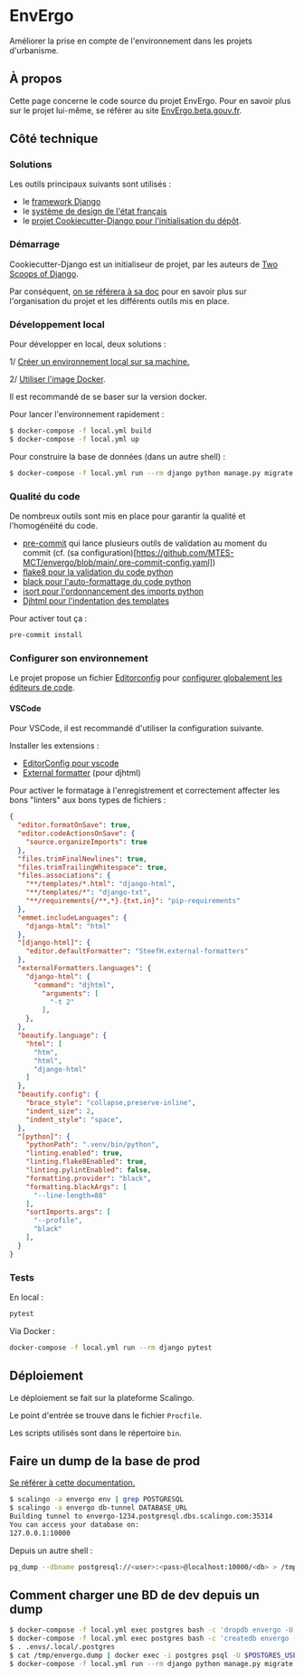 # EnvErgo

Améliorer la prise en compte de l'environnement dans les projets d'urbanisme.


## À propos

Cette page concerne le code source du projet EnvErgo. Pour en savoir plus sur le
projet lui-même, se référer au site [EnvErgo.beta.gouv.fr](https://envergo.beta.gouv.fr).

## Côté technique

### Solutions

Les outils principaux suivants sont utilisés :

 - le [framework Django](https://www.djangoproject.com/)
 - le [système de design de l'état français](https://www.systeme-de-design.gouv.fr/)
 - le [projet Cookiecutter-Django pour l'initialisation du dépôt](https://cookiecutter-django.readthedocs.io/en/latest/).


### Démarrage

Cookiecutter-Django est un initialiseur de projet, par les auteurs de [Two Scoops of Django](https://www.feldroy.com/books/two-scoops-of-django-3-x).

Par conséquent, [on se référera à sa doc](https://cookiecutter-django.readthedocs.io/en/latest/index.html) pour en savoir plus sur l'organisation du projet et les différents outils mis en place.


### Développement local

Pour développer en local, deux solutions :

1/ [Créer un environnement local sur sa machine.](https://cookiecutter-django.readthedocs.io/en/latest/developing-locally.html)

2/ [Utiliser l'image Docker](https://cookiecutter-django.readthedocs.io/en/latest/developing-locally-docker.html).

Il est recommandé de se baser sur la version docker.

Pour lancer l'environnement rapidement :

```bash
$ docker-compose -f local.yml build
$ docker-compose -f local.yml up
```

Pour construire la base de données (dans un autre shell) :

```bash
$ docker-compose -f local.yml run --rm django python manage.py migrate
```

### Qualité du code

De nombreux outils sont mis en place pour garantir la qualité et l'homogénéité du code.

 - [pre-commit](https://pre-commit.com/) qui lance plusieurs outils de validation au moment du commit (cf. (sa configuration)[https://github.com/MTES-MCT/envergo/blob/main/.pre-commit-config.yaml])
 - [flake8 pour la validation du code python](https://flake8.pycqa.org/en/latest/)
 - [black pour l'auto-formattage du code python](https://github.com/psf/black)
 - [isort pour l'ordonnancement des imports python](https://github.com/PyCQA/isort)
 - [Djhtml pour l'indentation des templates](https://github.com/rtts/djhtml)

Pour activer tout ça :

```bash
pre-commit install
```

### Configurer son environnement

Le projet propose un fichier [Editorconfig](https://editorconfig.org/) pour [configurer globalement les éditeurs de code](https://github.com/MTES-MCT/envergo/blob/main/.editorconfig).

#### VSCode

Pour VSCode, il est recommandé d'utiliser la configuration suivante.

Installer les extensions :

 - [EditorConfig pour vscode](https://marketplace.visualstudio.com/items?itemName=EditorConfig.EditorConfig)
  - [External formatter](https://marketplace.visualstudio.com/items?itemName=SteefH.external-formatters) (pour djhtml)

Pour activer le formatage à l'enregistrement et correctement affecter les bons "linters" aux bons types de fichiers :

```json
{
  "editor.formatOnSave": true,
  "editor.codeActionsOnSave": {
    "source.organizeImports": true
  },
  "files.trimFinalNewlines": true,
  "files.trimTrailingWhitespace": true,
  "files.associations": {
    "**/templates/*.html": "django-html",
    "**/templates/*": "django-txt",
    "**/requirements{/**,*}.{txt,in}": "pip-requirements"
  },
  "emmet.includeLanguages": {
    "django-html": "html"
  },
  "[django-html]": {
    "editor.defaultFormatter": "SteefH.external-formatters"
  },
  "externalFormatters.languages": {
    "django-html": {
      "command": "djhtml",
        "arguments": [
          "-t 2"
        ],
    },
  },
  "beautify.language": {
    "html": [
      "htm",
      "html",
      "django-html"
    ]
  },
  "beautify.config": {
    "brace_style": "collapse,preserve-inline",
    "indent_size": 2,
    "indent_style": "space",
  },
  "[python]": {
    "pythonPath": ".venv/bin/python",
    "linting.enabled": true,
    "linting.flake8Enabled": true,
    "linting.pylintEnabled": false,
    "formatting.provider": "black",
    "formatting.blackArgs": [
      "--line-length=88"
    ],
    "sortImports.args": [
      "--profile",
      "black"
    ],
  }
}
```


### Tests

En local :

```bash
pytest
```

Via Docker :

```bash
docker-compose -f local.yml run --rm django pytest
```


## Déploiement

Le déploiement se fait sur la plateforme Scalingo.

Le point d'entrée se trouve dans le fichier `Procfile`.

Les scripts utilisés sont dans le répertoire `bin`.


## Faire un dump de la base de prod

[Se référer à cette documentation.](https://doc.scalingo.com/databases/postgresql/dump-restore)

```bash
$ scalingo -a envergo env | grep POSTGRESQL
$ scalingo -a envergo db-tunnel DATABASE_URL
Building tunnel to envergo-1234.postgresql.dbs.scalingo.com:35314
You can access your database on:
127.0.0.1:10000
```

Depuis un autre shell :

```bash
pg_dump --dbname postgresql://<user>:<pass>@localhost:10000/<db> > /tmp/envergo.dump
```


## Comment charger une BD de dev depuis un dump

```bash
$ docker-compose -f local.yml exec postgres bash -c 'dropdb envergo -U "$POSTGRES_USER" -f'
$ docker-compose -f local.yml exec postgres bash -c 'createdb envergo -U "$POSTGRES_USER" -O "$POSTGRES_USER"'
$ . .envs/.local/.postgres
$ cat /tmp/envergo.dump | docker exec -i postgres psql -U $POSTGRES_USER -d $POSTGRES_DB
$ docker-compose -f local.yml run --rm django python manage.py migrate
```

